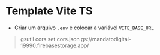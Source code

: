 # Template Vite TS

- Criar um arquivo `.env` e colocar a variável `VITE_BASE_URL`

> gsutil cors set cors.json gs://mandatodigital-19990.firebasestorage.app/
